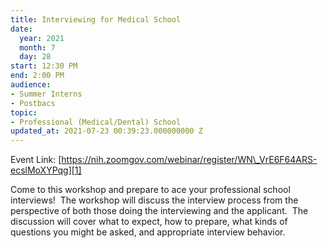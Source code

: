 ```yaml
---
title: Interviewing for Medical School
date:
  year: 2021
  month: 7
  day: 28
start: 12:30 PM
end: 2:00 PM
audience:
- Summer Interns
- Postbacs
topic:
- Professional (Medical/Dental) School
updated_at: 2021-07-23 00:39:23.000000000 Z
---
```

Event
Link: [https://nih.zoomgov.com/webinar/register/WN\_VrE6F64ARS-ecslMoXYPqg][1]

Come to this workshop and prepare to ace your professional school
interviews!  The workshop will discuss the interview process from the
perspective of both those doing the interviewing and the applicant.  The
discussion will cover what to expect, how to prepare, what kinds of
questions you might be asked, and appropriate interview behavior.



[1]: https://nih.zoomgov.com/webinar/register/WN_VrE6F64ARS-ecslMoXYPqg
